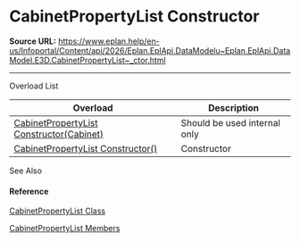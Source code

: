 # CabinetPropertyList Constructor

**Source URL:** https://www.eplan.help/en-us/Infoportal/Content/api/2026/Eplan.EplApi.DataModelu~Eplan.EplApi.DataModel.E3D.CabinetPropertyList~_ctor.html

---

Overload List

| Overload | Description |
| --- | --- |
| [CabinetPropertyList Constructor(Cabinet)](Eplan.EplApi.DataModelu~Eplan.EplApi.DataModel.E3D.CabinetPropertyList~_ctor(Cabinet).html) | Should be used internal only |
| [CabinetPropertyList Constructor()](Eplan.EplApi.DataModelu~Eplan.EplApi.DataModel.E3D.CabinetPropertyList~_ctor().html) | Constructor |



See Also

#### Reference

[CabinetPropertyList Class](Eplan.EplApi.DataModelu~Eplan.EplApi.DataModel.E3D.CabinetPropertyList.html)
  
[CabinetPropertyList Members](Eplan.EplApi.DataModelu~Eplan.EplApi.DataModel.E3D.CabinetPropertyList_members.html)